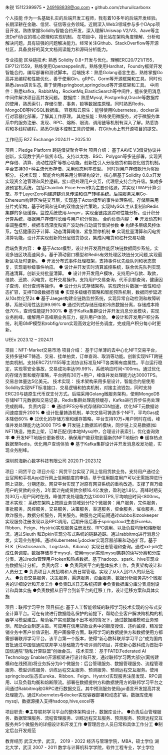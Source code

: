 朱锐
15112399975 • 249168838@qq.com • github.com/zhuruiIcarbonx

个人技能
作为一名基础扎实的后端开发工程师，我有着10多年的后端开发经验。长期深耕在金融、信贷、征信等业务领域。近期深入Web3领域参与多个DApp项目开发。熟练掌握Solidity智能合约开发，深入理解Uniswap V2/V3、Aave等主流DeFi协议的核心原理和实现机制。
在项目中，擅长站在架构角度理解、分析和解决问题，具有较强的问题解决能力。经常关注Github、StackOverflow等开源社区，具备良好的英文文档阅读能力和源码分析能力。 

专业技能
区块链技术: 熟悉 Solidity 0.8+开发与优化。理解ERC20/721/1155，EIP712/1559，熟练使用Openzeppelin库。熟练使用Hardhat，Foundry框架开发智能合约，编写部署和测试脚本。
后端技术：熟悉Golang语言生态，熟练掌握Go高并发编程和性能优化，善于使用Gin，gRPC，Gorm等开源框架和工具。同时也熟悉Java语言生态, 善于使用springboot,springcloud等开源框架和工具。
中间件：熟悉kafka，RabbitMq，RocketMq,ElasticSearch等中间件，擅长使用消息中间件解决项目高并发问题。
数据库：熟悉Mysql, PostgreSql,Oracle等数据库的使用，熟悉索引，存储引擎，事务，锁等数据库原理。同时熟悉Redis、MongoDB等NOSQL数据库。
容器和云原生：能够使用Kubernetes，docker进行对容器化部署，了解其工作原理。
其他技能：熟练使用微服务，对于微服务体系中的服务注册、发现、RPC、熔断、限流、调用链等机制有深入了解。熟悉协程和多线程编程。熟悉Git版本控制工具的使用，在Github上有开源项目的提交。 

工作经历
B2Z Exchange  2024.11 – 2025.10

项目：Pledge Platform 跨链借贷聚合平台
项目介绍：
基于AAVE V3借贷协议并创新，实现数字资产借贷市场。支持以太坊、BSC、Polygon等多链部署。实现资产存借、清算、流动性挖矿等核心功能，创新性引入分级借贷和期权化借贷机制。平台支持30+种主流代币存借，采用动态利率模型。 同时对用户存借款行为奖励积分。
技术实现：
智能合约层采用分层架构设计，核心层基于Solidity 0.8.x开发实现资金池管理和风控逻辑，接口层处理用户交互，代理层支持合约升级。集成多源预言机系统，包括Chainlink Price Feed作为主要价格源，并实现TWAP计算引擎。基于LayerZero构建跨链消息传递和资产转移系统。后端服务采用Go-Ethereum构建区块链交互层，实现基于Actor模型的事件处理系统。存储层采用分片式架构，基于时间和链ID的双维度分片策略，实现MySQL主从复制和Redis集群的多级缓存。监控系统使用Jaeger，实现全链路追踪和性能分析。设计积分计算系统，根据用户存借时长给与用户积分奖励。
合约负责内容：
● 开发动态利率调整模型，根据市场深度和资产波动性自动调节借贷参数
● 构建多层级风控体系，包括健康因子计算、动态清算阈值、紧急暂停机制
● 实现批量清算和闪电贷清算功能，设计并实现创新的分层借贷协议，集成闪电贷和杠杆交易功能

后端负责内容：
● 基于Actor模型，设计并开发高性能区块链数据同步系统，实现多链区块高速同步。基于滑动窗口模型和Redis有效处理区块链分叉问题,实现最新区块及时更新。
● 开发分布式事件处理框架，支持事件优先级队列和状态恢复，实现毫秒级事件响应。
● 设计并开发实时清算监控系统，联合优先队列实现高速清算。创新支持批量清算。
● 设计并开发用户模块，支持用户存款、取款，借款、还款、闪电贷，杠杆交易操作。支持用户交易查询，代币余额查询，健康因子查询、积分查询等操作。
● 设计分片式存储架构，实现跨分片数据一致性和动态扩容，支持TB级数据存储
● 实现多级缓存策略和智能预热机制，数据同步延迟从10s优化至2s 
● 基于Jaeger构建全链路监控系统，实现异常自动检测和故障转移，系统可用性达到99.99%
● 通过列式存储压缩和冷热数据分离，存储成本降低70%，查询性能提升300%
● 基于Kafka集群设计并开发消息分发模块，实现业务削峰，缓解用户高峰期业务压力，提升用户体验。
●设计和开发用户积分系统，利用GMP模型和robfig/cron实现高效定时任务调度，完成用户积分每小时更新。


UEEx 2023.12 – 2024.11

项目：NFT-Market交易市场
项目介绍：
基于订单薄的去中心化NFT交易平台，支持多链NFT铸造、交易、挂单拍卖，订单查询、取消等功能。创新实现NFT跨链拍卖机制。支持ERC721/1155等主流协议标准及NFT各类稀有度属性。平台运行稳定，实现零安全事故，交易成功率达99.99%，系统响应时间<100ms。通过优化的存储方案和缓存策略，平台拥有30万+用户，峰值并发处理能力达3000TPS。交易总体量达5亿美元。
技术实现：
技术架构采用多层设计，智能合约层使用Solidity实现NFT标准接口、交易逻辑和拍卖机制，对接主流钱包，同时支持ERC20与链原生代币双支付方式。后端采用Golang微服务架构，使用MongoDB存储NFT元数据和交易记录，Redis集群处理高频缓存，Kafka进行异步任务处理完成削峰。 
负责内容：
● 通过IPFS分布式存储和CDN加速，优化NFT元数据访问速度提升200%
● 设计批量铸造机制，单次交易可铸造多个NFT，平均Gas成本降低60%
● 过优化的存储方案和缓存策略，平台支持10万+用户同时在线，峰值并发处理能力达3000 TPS
● 开发链上数据监听模块，同步链上交易数据(如NFT铸造，拍卖上架，订单匹配)到本地Mysql中，合理设计表索引，优化查询效率
● 开发NFT地板价更新模块，确保用户能获取到最新的NFT地板价
● 缓存热点数据至Redis，优化用户查询体验
● 基于Kafka集群设计并开发消息收发功能，实现业务削峰。


深圳前海新心数字科技有限公司 2020.11–2023.12

项目：网贷平台
项目介绍：网贷平台实现了网上信用贷款业务。支持用户通过企业官网和手机App进行网上信用额度的申请，基于信用额度用户可以无需抵押进行网上贷款，分期还款。网贷平台实现了对原有网贷系统的重构改造。支撑了百万级用户的贷款的业务，3年累计完成贷款余额16.4亿发放，盈利达1.8亿。高峰时期支持30万+用户同时在线，峰值并发处理能力达13000TPS,平均响应时间<800ms。
技术实现：
系统在架构上按照业务领域划分12个微服务：用户服务，完件服务，审批服务，风控服务，交易服务，决策服务，渠道服务，资金服务，催收服务，反欺诈服务，数据分析服务，网关服务。微服务之间前期通过dubbo和zookeeper实现服务注册发现以及RPC调用，后期升级后基于springcloud生态(Eureka、Ribbon、Feign、Hystrix)实现服务注册发现、RPC调用、以及负载均衡和熔断限流。通过Sleuth 和Zipkin实现分布式系统的链路追踪。通过rabbitmq进行消息分发，实现业务削峰。通过Kubernetes与docker实现容器部署和动态扩容。基于ELK（Elasticsearch、Logstash、Kibana）实现日志管理和查询。通过xxl-job完成任务调度。数据存储基于mysql，使用mycat实现mysql集群的读写分离和分库分表。通过redis管理用户token和热点数据。基于hadoop、spark、hive实现业务数据统计分析。
负责内容：
● 负责网贷平台的整体技术工作，负责架构设计和人员分工
● 负责项目人员招聘和人员日常管理。实现了从5人到21人的队伍壮大。
●负责交易服务，决策服务，渠道服务，资金服务、数据分析服务共5个微服务的详细设计和开发工作
●负责ELK日志系统搭建
●负责数据库分库分表规划设计和具体实施
●负责数据从旧平台到新平台的迁移工作，设计迁移方案和具体实施


项目：联邦学习平台 
项目描述: 基于人工智能领域的联邦学习技术实现的分布式安全计算平台。可在有效进行数据隐私保护的前提下，帮助企业客户解决跨机构的机器学习模型建立。帮助客户实现数据不出本地的情况下，通过数据建模和业务预测，帮助企业制定决策。可应用在信用贷款业务中的额度授信、违约监控，精准营销业务中客户价值识别、用户画像等方面。联邦学习的数据提供方和数据使用方都需部署联邦学习平台。该平台第一个版本，使得“新心数科联邦学习平台”成为国内首批通过中国信通院联邦学习基础能力专项评测的项目，并使新心数科成为首批中国信通院“隐私计算联盟”创始会员。
技术实现：
基于FATE(Federated AI Technology Enabler)开源框架进行设计和开发，通过联邦学习两大部分(离线建模和在线预测)将业务拆分为6个微服务：后台管理服务、数据管理服务、流程管理服务、模型训练服务、训练远程交互服务、预测服务、预测远程交互服务。使用springcloud生态(Eureka、Ribbon、Feign、Hystrix)实现服务注册发现、RPC调用、以及负载均衡和熔断限流。部署在数据提供方和数据使用方的联邦学习平台之间通过Rabbitmq和GRPC进行数据交互。其中预测服务使用go语言开发提高并发处理能力。通过Kubernetes与docker实现容器部署和动态扩容。数据库使用mysql，数据源接入支持hadoop,hive,excel等

项目职责: 
●主导联邦学习平台的整体架构设计，数据库设计。
●负责后台管理服务、数据管理服务、流程管理服务、训练远程交互服务、预测服务、预测远程交互服务共5个微服务的详细设计和开发工作
●管理后台人员日常和具体工作分工
●制定后台开发规范 


教育经历
武汉大学，武汉， 2019 - 2022
经济与管理学院，MBA，硕士学位
湖北大学，武汉 2007 - 2011
数学与计算机科学学院，软件工程专业，学士学位


